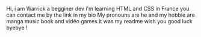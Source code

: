 Hi, i am Warrick a begginer dev
i'm learning HTML and CSS in France
you can contact me by the link in my bio
My pronouns are he and my hobbie are manga music book and vidéo games
it was my readme wish you good luck byebye !
